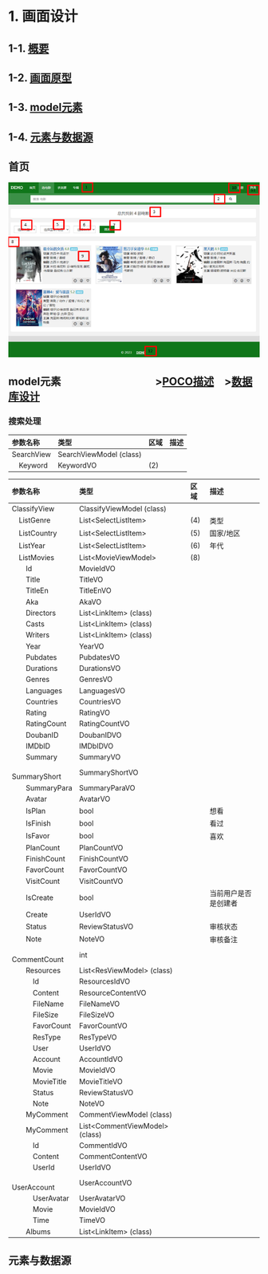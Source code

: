 # 1. 画面设计

## 1-1. **[概要](./Summary.md)**

## 1-2. **[画面原型](#jump_png)**

## 1-3. **[model元素](#jump_model)**

## 1-4. **[元素与数据源](#jump_logic)**

<a id="jump_png"></a>

## 首页

![首页](.\png\Search.png)

<a id="jump_model"></a>

## model元素&emsp;&emsp;&emsp;&emsp;&emsp;&emsp;&emsp;&emsp;&emsp;>**[POCO描述](../functional-design/POCO.md)**&emsp;>**[数据库设计](../db-design/tables.md)**

### 搜索处理

| 参数名称      | 类型                    | 区域 | 描述 |
| :------------ | :---------------------- | :--- | :--- |
| SearchView    | SearchViewModel (class) |      |      |
| &emsp;Keyword | KeywordVO               | (2)  |      |
  
| 参数名称                      | 类型                              | 区域 | 描述                 |
| :---------------------------- | :-------------------------------- | :--- | :------------------- |
| ClassifyView                  | ClassifyViewModel (class)         |      |                      |
| &emsp;ListGenre               | List&lt;SelectListItem>           | (4)  | 类型                 |
| &emsp;ListCountry             | List&lt;SelectListItem>           | (5)  | 国家/地区            |
| &emsp;ListYear                | List&lt;SelectListItem>           | (6)  | 年代                 |
| &emsp;ListMovies              | List&lt;MovieViewModel>           | (8)  |                      |
| &emsp;&emsp;Id                | MovieIdVO                         |      |                      |
| &emsp;&emsp;Title             | TitleVO                           |      |                      |
| &emsp;&emsp;TitleEn           | TitleEnVO                         |      |                      |
| &emsp;&emsp;Aka               | AkaVO                             |      |                      |
| &emsp;&emsp;Directors         | List&lt;LinkItem> (class)         |      |                      |
| &emsp;&emsp;Casts             | List&lt;LinkItem> (class)         |      |                      |
| &emsp;&emsp;Writers           | List&lt;LinkItem> (class)         |      |                      |
| &emsp;&emsp;Year              | YearVO                            |      |                      |
| &emsp;&emsp;Pubdates          | PubdatesVO                        |      |                      |
| &emsp;&emsp;Durations         | DurationsVO                       |      |                      |
| &emsp;&emsp;Genres            | GenresVO                          |      |                      |
| &emsp;&emsp;Languages         | LanguagesVO                       |      |                      |
| &emsp;&emsp;Countries         | CountriesVO                       |      |                      |
| &emsp;&emsp;Rating            | RatingVO                          |      |                      |
| &emsp;&emsp;RatingCount       | RatingCountVO                     |      |                      |
| &emsp;&emsp;DoubanID          | DoubanIDVO                        |      |                      |
| &emsp;&emsp;IMDbID            | IMDbIDVO                          |      |                      |
| &emsp;&emsp;Summary           | SummaryVO                         |      |                      |
| &emsp;&emsp;SummaryShort      | SummaryShortVO                    |      |                      |
| &emsp;&emsp;SummaryPara       | SummaryParaVO                     |      |                      |
| &emsp;&emsp;Avatar            | AvatarVO                          |      |                      |
| &emsp;&emsp;IsPlan            | bool                              |      | 想看                 |
| &emsp;&emsp;IsFinish          | bool                              |      | 看过                 |
| &emsp;&emsp;IsFavor           | bool                              |      | 喜欢                 |
| &emsp;&emsp;PlanCount         | PlanCountVO                       |      |                      |
| &emsp;&emsp;FinishCount       | FinishCountVO                     |      |                      |
| &emsp;&emsp;FavorCount        | FavorCountVO                      |      |                      |
| &emsp;&emsp;VisitCount        | VisitCountVO                      |      |                      |
| &emsp;&emsp;IsCreate          | bool                              |      | 当前用户是否是创建者 |
| &emsp;&emsp;Create            | UserIdVO                          |      |                      |
| &emsp;&emsp;Status            | ReviewStatusVO                    |      | 审核状态             |
| &emsp;&emsp;Note              | NoteVO                            |      | 审核备注             |
| &emsp;&emsp;CommentCount      | int                               |      |                      |
| &emsp;&emsp;Resources         | List&lt;ResViewModel> (class)     |      |                      |
| &emsp;&emsp;&emsp;Id          | ResourcesIdVO                     |      |                      |
| &emsp;&emsp;&emsp;Content     | ResourceContentVO                 |      |                      |
| &emsp;&emsp;&emsp;FileName    | FileNameVO                        |      |                      |
| &emsp;&emsp;&emsp;FileSize    | FileSizeVO                        |      |                      |
| &emsp;&emsp;&emsp;FavorCount  | FavorCountVO                      |      |                      |
| &emsp;&emsp;&emsp;ResType     | ResTypeVO                         |      |                      |
| &emsp;&emsp;&emsp;User        | UserIdVO                          |      |                      |
| &emsp;&emsp;&emsp;Account     | AccountIdVO                       |      |                      |
| &emsp;&emsp;&emsp;Movie       | MovieIdVO                         |      |                      |
| &emsp;&emsp;&emsp;MovieTitle  | MovieTitleVO                      |      |                      |
| &emsp;&emsp;&emsp;Status      | ReviewStatusVO                    |      |                      |
| &emsp;&emsp;&emsp;Note        | NoteVO                            |      |                      |
| &emsp;&emsp;MyComment         | CommentViewModel (class)          |      |                      |
| &emsp;&emsp;MyComment         | List&lt;CommentViewModel> (class) |      |                      |
| &emsp;&emsp;&emsp;Id          | CommentIdVO                       |      |                      |
| &emsp;&emsp;&emsp;Content     | CommentContentVO                  |      |                      |
| &emsp;&emsp;&emsp;UserId      | UserIdVO                          |      |                      |
| &emsp;&emsp;&emsp;UserAccount | UserAccountVO                     |      |                      |
| &emsp;&emsp;&emsp;UserAvatar  | UserAvatarVO                      |      |                      |
| &emsp;&emsp;&emsp;Movie       | MovieIdVO                         |      |                      |
| &emsp;&emsp;&emsp;Time        | TimeVO                            |      |                      |
| &emsp;&emsp;Albums            | List&lt;LinkItem> (class)         |      |                      |

<a id="jump_logic"></a>

## 元素与数据源

